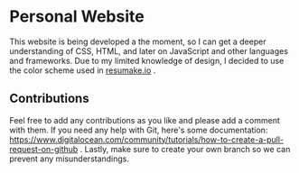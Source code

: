 # Personal Website

This website is being developed a the moment, so I can get a deeper understanding of CSS, HTML, and later on JavaScript and other languages and frameworks. 
Due to my limited knowledge of design, I decided to use the color scheme used in [resumake.io](resumake.io) .

## Contributions

Feel free to add any contributions as you like and please add a comment with them. If you need any help with Git, here's some documentation: 
https://www.digitalocean.com/community/tutorials/how-to-create-a-pull-request-on-github .
Lastly, make sure to create your own branch so we can prevent any misunderstandings.
